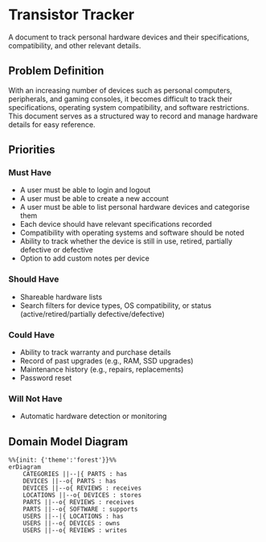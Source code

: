 # Transistor Tracker
A document to track personal hardware devices and their specifications, compatibility, and other relevant details.
## Problem Definition
With an increasing number of devices such as personal computers, peripherals, and gaming consoles, it becomes difficult to track their specifications, operating system compatibility, and software restrictions. This document serves as a structured way to record and manage hardware details for easy reference.
## Priorities
### Must Have
- A user must be able to login and logout
- A user must be able to create a new account
- A user must be able to list personal hardware devices and categorise them
- Each device should have relevant specifications recorded
- Compatibility with operating systems and software should be noted
- Ability to track whether the device is still in use, retired, partially defective or defective
- Option to add custom notes per device
### Should Have
- Shareable hardware lists
- Search filters for device types, OS compatibility, or status (active/retired/partially defective/defective)
### Could Have
- Ability to track warranty and purchase details
- Record of past upgrades (e.g., RAM, SSD upgrades)
- Maintenance history (e.g., repairs, replacements)
- Password reset
### Will Not Have
- Automatic hardware detection or monitoring
## Domain Model Diagram
```mermaid
%%{init: {'theme':'forest'}}%%
erDiagram
    CATEGORIES ||--|{ PARTS : has
    DEVICES ||--o{ PARTS : has
    DEVICES ||--o{ REVIEWS : receives
    LOCATIONS ||--o{ DEVICES : stores
    PARTS ||--o{ REVIEWS : receives
    PARTS ||--o{ SOFTWARE : supports
    USERS ||--|{ LOCATIONS : has
    USERS ||--o{ DEVICES : owns
    USERS ||--o{ REVIEWS : writes
``````